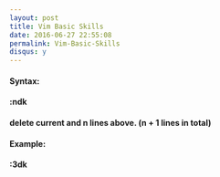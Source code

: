 ```yaml
---
layout: post
title: Vim Basic Skills
date: 2016-06-27 22:55:08
permalink: Vim-Basic-Skills
disqus: y
---
```


####  Syntax:

####  :ndk

####  delete current and n lines above. (n + 1 lines in total)

####  Example: 

####  :3dk

